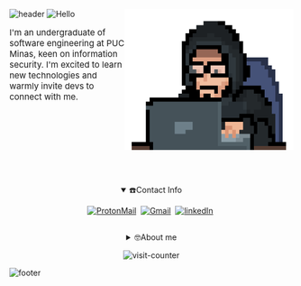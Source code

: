 ![header](https://capsule-render.vercel.app/api?type=waving&height=225&color=0:000000,100:999999&text=Welcome%20to%20my%20profile!&fontSize=42&fontColor=FFFFFF&fontAlign=50&fontAlignY=35&animation=fadeIn)
![Hello](https://readme-typing-svg.demolab.com?font=Honk&size=34&pause=1000&color=009933&background=FFFFFF00&center=true&random=false&width=435&lines=Hello+there!)
<img align="right" width="300" height="250" src="./Coding.gif">
<p align="left" style="font-size: 15px">I'm an undergraduate of software engineering at PUC Minas, keen on information security. I'm excited to learn new technologies and warmly invite devs to connect with me.</p> 
<br><br><br><br><br><br>


##
<div align="center">
<details open="true">
<summary>☎️Contact Info</summary>

[![ProtonMail](https://img.shields.io/badge/proton%20mail-0D1117?style=for-the-badge&logo=protonmail&logoColor=white)](https://mail.proton.me/u/0/inbox#mailto=MelvinKendes@protonmail.com)&nbsp;
[![Gmail](https://img.shields.io/badge/Gmail-0D1117?style=for-the-badge&logo=gmail&logoColor=white)](https://mail.google.com/mail/u/0/?fs=1&to=kelvinmendes8@gmail.com&su=Ol%C3%A1!&body=Ol%C3%A1%20Kelvin,%20gostaria%20de%20entrar%20em%20contato!&tf=cm)&nbsp;
[![linkedIn](https://img.shields.io/badge/LinkedIn-0D1117?style=for-the-badge&logo=linkedin&logoColor=whit)](https://www.linkedin.com/in/kelvin-mendes/)&nbsp;

</details>

##
<details>
<summary>🤓About me</summary>

### 💻Languages i'm studying
![c](https://img.shields.io/badge/c-0D1117?style=for-the-badge)&nbsp;
![cpp](https://img.shields.io/badge/c++-0D1117?style=for-the-badge)&nbsp;
![py](https://img.shields.io/badge/python-0D1117?style=for-the-badge)&nbsp;
![lua](https://img.shields.io/badge/lua-0D1117?style=for-the-badge)&nbsp;
![js](https://img.shields.io/badge/javascript-0D1117?style=for-the-badge)&nbsp;

### 📎Softwares i use
![Fedora](https://img.shields.io/badge/Fedora-0D1117?style=for-the-badge)&nbsp;
![Windows](https://img.shields.io/badge/Windows_11-0D1117?style=for-the-badge)&nbsp;
![GIT](https://img.shields.io/badge/GIT-0D1117?style=for-the-badge)&nbsp;
![Wezterm](https://img.shields.io/badge/wezterm-0D1117?style=for-the-badge)&nbsp;
![Postman](https://img.shields.io/badge/Postman-0D1117?style=for-the-badge)&nbsp;
![Figma](https://img.shields.io/badge/Figma-0D1117?style=for-the-badge)&nbsp;
![VSCode](https://img.shields.io/badge/VSCode-0D1117?style=for-the-badge)&nbsp;

### 📊 Stats
![Profile-summary](https://github-profile-summary-cards.vercel.app/api/cards/profile-details?username=md1o1&theme=dark)&nbsp;
![Activity-streak](https://github-readme-streak-stats.herokuapp.com/?user=Md1o1&theme=dark) <br>

![Spotify-api](https://spotify-github-profile.kittinanx.com/api/view?uid=21mjkani2gclcdhnctaawztja&cover_image=true&theme=novatorem&show_offline=true&background_color=121212&interchange=false&bar_color=53b14f&bar_color_cover=false)&nbsp;
![DailyDotDev](https://api.daily.dev/devcards/v2/5MTplZaMATY1e66YxY1NC.png?type=wide&r=bah%22%20width=%22652%22%20alt=%22Kelvin%20M.%27s%20Dev%20Card%22)&nbsp;
</details>

![visit-counter](https://komarev.com/ghpvc/?username=Md1o1&color=0D1117&style=flat-square&label=Visits)</div>
![footer](https://capsule-render.vercel.app/api?type=waving&height=200&color=0:000000,100:999999&text=Thanks%20for%20visiting!&fontSize=30&fontColor=FFFFFF&fontAlign=50&fontAlignY=65&animation=fadeIn&section=footer&reversal=true)
